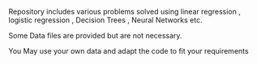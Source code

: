 Repository includes various problems solved using linear regression , logistic regression , Decision Trees , Neural Networks etc.

Some Data files are provided but are not necessary.

You May use your own data and adapt the code to fit your requirements
